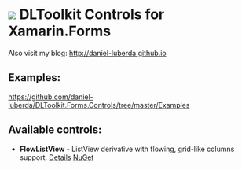 # ![](http://res.cloudinary.com/dqeaiomo8/image/upload/c_scale,w_50/v1444578527/DLToolkit/Forms-Controls-128.png) DLToolkit Controls for Xamarin.Forms

Also visit my blog: http://daniel-luberda.github.io

## Examples:

https://github.com/daniel-luberda/DLToolkit.Forms.Controls/tree/master/Examples

## Available controls:

- **FlowListView** - ListView derivative with flowing, grid-like columns support. [Details](https://github.com/daniel-luberda/DLToolkit.Forms.Controls/tree/master/FlowListView) [NuGet](https://www.nuget.org/packages/DLToolkit.Forms.Controls.FlowListView/)